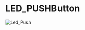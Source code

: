 # LED_PUSHButton

![Led_Push](https://user-images.githubusercontent.com/63012695/194979025-42a67fd3-f9fa-44fc-8bde-d8d8d80f8bed.png)

